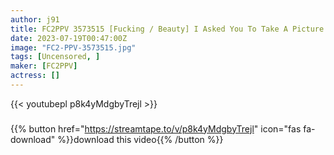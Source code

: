 ```yaml
---
author: j91
title: FC2PPV 3573515 [Fucking / Beauty] I Asked You To Take A Picture Honestly, But It Was Impossible, So Let Me Get D***k ** Enforcement W (Part 2)
date: 2023-07-19T00:47:00Z
image: "FC2-PPV-3573515.jpg"
tags: [Uncensored, ]
maker: [FC2PPV]
actress: []
---
```



{{< youtubepl p8k4yMdgbyTrejl >}}
###

{{% button href="https://streamtape.to/v/p8k4yMdgbyTrejl" icon="fas fa-download" %}}download this video{{% /button %}}

